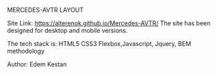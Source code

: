 
MERCEDES-AVTR LAYOUT

Site Link: https://alterenok.github.io/Mercedes-AVTR/ The site has been designed for desktop and mobile versions.

The tech stack is: HTML5 CSS3 Flexbox,Javascript, Jquery, BEM methodology

Author: Edem Kestan
